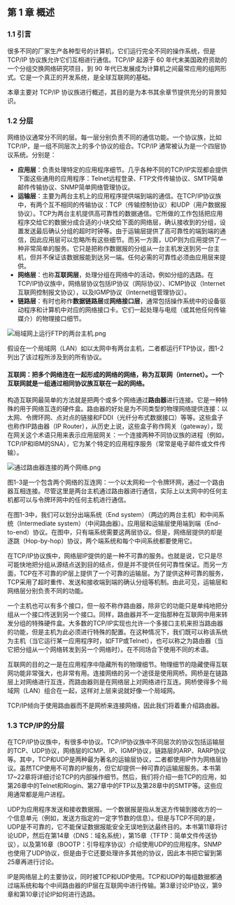 ## 第 1 章 概述  

### 1.1 引言

很多不同的厂家生产各种型号的计算机，它们运行完全不同的操作系统，但是 TCP/IP 协议族允许它们互相进行通信。TCP/IP 起源于 60 年代末美国政府资助的一个分组交换网络研究项目，到 90 年代已发展成为计算机之间最常应用的组网形式。它是一个真正的开发系统，是全球互联网的基础。

本章主要对 TCP/IP 协议族进行概述，其目的是为本书其余章节提供充分的背景知识。

### 1.2 分层

网络协议通常分不同的层。每一层分别负责不同的通信功能。一个协议族，比如 TCP/IP，是一组不同层次上的多个协议的组合。TCP/IP 通常被认为是一个四层协议系统。分别是：

* **应用层**：负责处理特定的应用程序细节。几乎各种不同的TCP/IP实现都会提供下面这些通用的应用程序：Telnet远程登录、FTP文件传输协议、SMTP简单邮件传输协议、SNMP简单网络管理协议。
* **运输层**：主要为两台主机上的应用程序提供端到端的通信。在TCP/IP协议族中，有两个互不相同的传输协议：TCP（传输控制协议）和UDP（用户数据报协议）。TCP为两台主机提供高可靠性的数据通信。它所做的工作包括把应用程序交给它的数据分成合适的小块交给下面的网络层，确认接收到的分组，设置发送最后确认分组的超时时钟等。由于运输层提供了高可靠性的端到端的通信，因此应用层可以忽略所有这些细节。而另一方面，UDP则为应用提供了一种非常简单的服务。它只是把称作数据报的分组从一台主机发送到另一台主机，但并不保证该数据报能到达另一端。任何必需的可靠性必须由应用层来提供。
* **网络层**：也称**互联网层**，处理分组在网络中的活动，例如分组的选路。在TCP/IP协议族中，网络层协议包括IP协议（网际协议）、ICMP协议（Internet互联网控制报文协议），以及IGMP协议（Internet组管理协议）。
* **链路层**：有时也称作**数据链路层**或**网络接口层**，通常包括操作系统中的设备驱动程序和计算机中对应的网络接口卡。它们一起处理与电缆（或其他任何传输媒介）的物理接口细节。

![局域网上运行FTP的两台主机.png](https://upload-images.jianshu.io/upload_images/4164292-05e63e74ff71d62b.png?imageMogr2/auto-orient/strip%7CimageView2/2/w/1240)

假设在一个局域网（LAN）如以太网中有两台主机，二者都运行FTP协议，图1-2列出了该过程所涉及到的所有协议。

#### 互联网：把多个网络连在一起形成的网络的网络，称为互联网（internet）。一个互联网就是一组通过相同协议族互联在一起的网络。

构造互联网最简单的方法就是把两个或多个网络通过**路由器**进行连接。它是一种特殊的用于网络互连的硬件盒。路由器的好处是为不同类型的物理网络提供连接：以太网、令牌环网、点对点的链接和FDDI（光纤分布式数据接口）等等。这些盒子也称作IP路由器（IP Router），从历史上说，这些盒子称作网关（gateway），现在网关这个术语只用来表示应用层网关：一个连接两种不同协议族的进程（例如，TCP/IP和IBM的SNA），它为某个特定的应用程序服务（常常是电子邮件或文件传输）。

![通过路由器连接的两个网络.png](https://upload-images.jianshu.io/upload_images/4164292-a73a53af138307ec.png?imageMogr2/auto-orient/strip%7CimageView2/2/w/1240)

图1-3是一个包含两个网络的互连网：一个以太网和一个令牌环网，通过一个路由器互相连接。尽管这里是两台主机通过路由器进行通信，实际上以太网中的任何主机都可以与令牌环网中的任何主机进行通信。

在图1-3中，我们可以划分出端系统（End system）（两边的两台主机）和中间系统（Intermediate system）（中间路由器）。应用层和运输层使用端到端（End-to-end）协议。在图中，只有端系统需要这两层协议。但是，网络层提供的却是逐跳（Hop-by-hop）协议，两个端系统和每个中间系统都要使用它。

在TCP/IP协议族中，网络层IP提供的是一种不可靠的服务。也就是说，它只是尽可能快地把分组从源结点送到目的结点，但是并不提供任何可靠性保证。而另一方面，TCP在不可靠的IP层上提供了一个可靠的运输层。为了提供这种可靠的服务，TCP采用了超时重传、发送和接收端到端的确认分组等机制。由此可见，运输层和网络层分别负责不同的功能。

一个主机也可以有多个接口，但一般不称作路由器，除非它的功能只是单纯地把分组从一个接口传送到另一个接口。同样，路由器并不一定指那种在互联网中用来转发分组的特殊硬件盒。大多数的TCP/IP实现也允许一个多接口主机来担当路由器的功能，但是主机为此必须进行特殊的配置。在这种情况下，我们既可以称该系统为主机（当它运行某一应用程序时，如FTP或Telnet），也可以称之为路由器（当它把分组从一个网络转发到另一个网络时）。在不同场合下使用不同的术语。

互联网的目的之一是在应用程序中隐藏所有的物理细节。物理细节的隐藏使得互联网功能非常强大，也非常有用。连接网络的另一个途径是使用网桥。网桥是在链路层上对网络进行互连，而路由器则是在网络层上对网络进行互连。网桥使得多个局域网（LAN）组合在一起，这样对上层来说就好像一个局域网。

TCP/IP倾向于使用路由器而不是网桥来连接网络，因此我们将着重介绍路由器。

### 1.3 TCP/IP的分层

在TCP/IP协议族中，有很多中协议。TCP/IP协议族中不同层次的协议包括运输层的TCP、UDP协议，网络层的ICMP、IP、IGMP协议，链路层的ARP、RARP协议等。其中，TCP和UDP是两种最为著名的运输层协议，二者都使用IP作为网络层协议。虽然TCP使用不可靠的IP服务，但它却提供一种可靠的运输层服务。本书第17~22章将详细讨论TCP的内部操作细节。然后，我们将介绍一些TCP的应用，如第26章中的Telnet和Rlogin、第27章中的FTP以及第28章中的SMTP等。这些应用通常都是用户进程。

UDP为应用程序发送和接收数据报。一个数据报是指从发送方传输到接收方的一个信息单元（例如，发送方指定的一定字节数的信息）。但是与TCP不同的是，UDP是不可靠的，它不能保证数据报能安全无误地到达最终目的。本书第11章将讨论UDP，然后在第14章（DNS：域名系统），第15章（TFTP：简单文件传送协议），以及第16章（BOOTP：引导程序协议）介绍使用UDP的应用程序。SNMP也使用了UDP协议，但是由于它还要处理许多其他的协议，因此本书把它留到第25章再进行讨论。

IP是网络层上的主要协议，同时被TCP和UDP使用。TCP和UDP的每组数据都通过端系统和每个中间路由器的IP层在互联网中进行传输。第3章讨论IP协议，第9章和第10章讨论IP如何进行选路。






